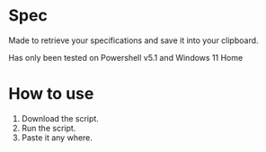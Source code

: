# Spec
Made to retrieve your specifications and save it into your clipboard.


Has only been tested on Powershell v5.1 and Windows 11 Home

# How to use
1. Download the script.
2. Run the script.
3. Paste it any where.


